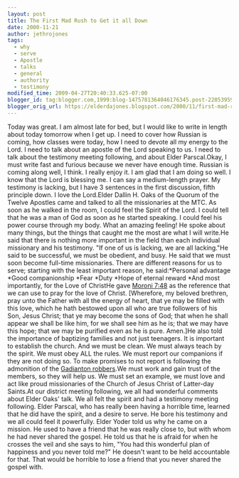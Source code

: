 ```yaml
---
layout: post
title: The First Mad Rush to Get it all Down
date: 2000-11-21
author: jethrojones
tags:
  - why
  - serve
  - Apostle
  - talks
  - general
  - authority
  - testimony
modified_time: 2009-04-27T20:40:33.625-07:00
blogger_id: tag:blogger.com,1999:blog-1475781364046176345.post-2205395974847422307
blogger_orig_url: https://elderdajones.blogspot.com/2000/11/first-mad-rush-to-get-it-all-down.html
---
```


Today was great. I am almost late for bed, but I would like to write in length about today tomorrow when I get up. I need to cover how Russian is coming, how classes were today, how I need to devote all my energy to the Lord. I need to talk about an apostle of the Lord speaking to us. I need to talk about the testimony meeting following, and about Elder Parscal.Okay, I must write fast and furious because we never have enough time. Russian is coming along well, I think. I really enjoy it. I am glad that I am doing so well. I know that the Lord is blessing me. I can say a medium-length prayer. My testimony is lacking, but I have 3 sentences in the first discussion, fifth principle down. I love the Lord.Elder Dallin H. Oaks of the Quorum of the Twelve Apostles came and talked to all the missionaries at the MTC. As soon as he walked in the room, I could feel the Spirit of the Lord. I could tell that he was a man of God as soon as he started speaking. I could feel his power course through my body. What an amazing feeling! He spoke about many things, but the things that caught me the most are what I will write.He said that there is nothing more important in the field than each individual missionary and his testimony. "If one of us is lacking, we are all lacking."He said to be successful, we must be obedient, and busy. He said that we must soon become full-time missionaries. There are different reasons for us to serve; starting with the least important reason, he said:*Personal advantage
*Good companionship
*Fear
*Duty
*Hope of eternal reward
*And most importantly, for the Love of ChristHe gave 
[Moroni 7:48](http://scriptures.lds.org/en/moro/7/48) as the reference that we can use to pray for the love of Christ. [Wherefore, my beloved brethren, pray unto the Father with all the energy of heart, that ye may be filled with this love, which he hath bestowed upon all who are true followers of his Son, Jesus Christ; that ye may become the sons of God; that when he shall appear we shall be like him, for we shall see him as he is; that we may have this hope; that we may be purified even as he is pure. Amen.]He also told the importance of baptizing families and not just teenagers. It is important to establish the church. And we must be clean. We must always teach by the spirit. We must obey ALL the rules. We must report our companions if they are not doing so. To make promises to not report is following the admonition of the 
[Gadianton robbers](http://en.wikipedia.org/wiki/Gadianton_robbers).We must work and gain trust of the members, so they will help us. We must set an example, we must love and act like proud missionaries of the Church of Jesus Christ of Latter-day Saints.At our district meeting following, we all had wonderful comments about Elder Oaks' talk. We all felt the spirit and had a testimony meeting following. Elder Parscal, who has really been having a horrible time, learned that he did have the spirit, and a desire to serve. He bore his testimony and we all could feel it powerfully. Elder Yoder told us why he came on a mission. He used to have a friend that he was really close to, but with whom he had never shared the gospel. He told us that he is afraid for when he crosses the veil and she says to him, "You had this wonderful plan of happiness and you never told me?" He doesn't want to be held accountable for that. That would be horrible to lose a friend that you never shared the gospel with.
